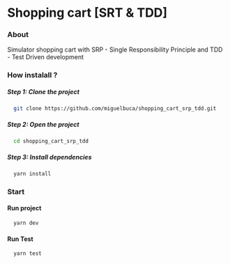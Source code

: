 # Shopping cart [SRT & TDD]

### About

Simulator shopping cart with SRP - Single Responsibility Principle and TDD - Test Driven development

### How instalall ?

##### Step 1: Clone the project

```bash
  git clone https://github.com/miguelbuca/shopping_cart_srp_tdd.git
```
##### Step 2: Open the project

```bash
  cd shopping_cart_srp_tdd
```

##### Step 3: Install dependencies

```bash
  yarn install
```

### Start

#### Run project

```bash
  yarn dev
```

#### Run Test

```bash
  yarn test
```